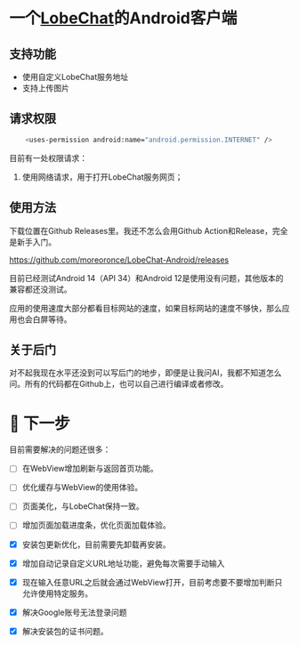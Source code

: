# 一个[LobeChat](https://lobechat.com/)的Android客户端

## 支持功能

- 使用自定义LobeChat服务地址
- 支持上传图片

## 请求权限

```bash
    <uses-permission android:name="android.permission.INTERNET" />
```

目前有一处权限请求：

1. 使用网络请求，用于打开LobeChat服务网页；

## 使用方法

下载位置在Github Releases里。我还不怎么会用Github Action和Release，完全是新手入门。

https://github.com/moreoronce/LobeChat-Android/releases

目前已经测试Android 14（API 34）和Android 12是使用没有问题，其他版本的兼容都还没测试。

应用的使用速度大部分都看目标网站的速度，如果目标网站的速度不够快，那么应用也会白屏等待。

## 关于后门

对不起我现在水平还没到可以写后门的地步，即便是让我问AI，我都不知道怎么问。所有的代码都在Github上，也可以自己进行编译或者修改。

# 🤗 下一步

目前需要解决的问题还很多：
- [ ]  在WebView增加刷新与返回首页功能。
- [ ]  优化缓存与WebView的使用体验。
- [ ]  页面美化，与LobeChat保持一致。
- [ ]  增加页面加载进度条，优化页面加载体验。
- [X]  安装包更新优化，目前需要先卸载再安装。
- [x]  增加自动记录自定义URL地址功能，避免每次需要手动输入
- [X]  现在输入任意URL之后就会通过WebView打开，目前考虑要不要增加判断只允许使用特定服务。
- [X]  解决Google账号无法登录问题
- [X]  解决安装包的证书问题。



